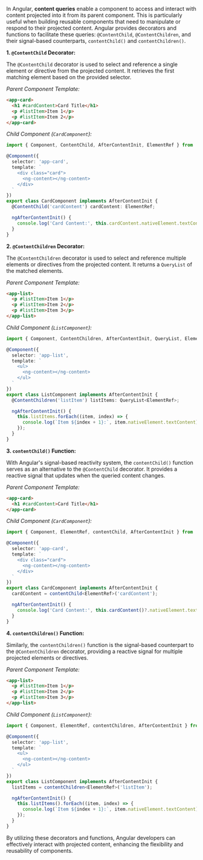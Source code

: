 In Angular, **content queries** enable a component to access and interact with content projected into it from its parent component. This is particularly useful when building reusable components that need to manipulate or respond to their projected content. Angular provides decorators and functions to facilitate these queries: `@ContentChild`, `@ContentChildren`, and their signal-based counterparts, `contentChild()` and `contentChildren()`.

**1. `@ContentChild` Decorator:**

The `@ContentChild` decorator is used to select and reference a single element or directive from the projected content. It retrieves the first matching element based on the provided selector.

*Parent Component Template:*

```html
<app-card>
  <h1 #cardContent>Card Title</h1>
  <p #listItem>Item 1</p>
  <p #listItem>Item 2</p>
</app-card>
```


*Child Component (`CardComponent`):*

```typescript
import { Component, ContentChild, AfterContentInit, ElementRef } from '@angular/core';

@Component({
  selector: 'app-card',
  template: `
    <div class="card">
      <ng-content></ng-content>
    </div>
  `
})
export class CardComponent implements AfterContentInit {
  @ContentChild('cardContent') cardContent: ElementRef;

  ngAfterContentInit() {
    console.log('Card Content:', this.cardContent.nativeElement.textContent);
  }
}
```


**2. `@ContentChildren` Decorator:**

The `@ContentChildren` decorator is used to select and reference multiple elements or directives from the projected content. It returns a `QueryList` of the matched elements.

*Parent Component Template:*

```html
<app-list>
  <p #listItem>Item 1</p>
  <p #listItem>Item 2</p>
  <p #listItem>Item 3</p>
</app-list>
```


*Child Component (`ListComponent`):*

```typescript
import { Component, ContentChildren, AfterContentInit, QueryList, ElementRef } from '@angular/core';

@Component({
  selector: 'app-list',
  template: `
    <ul>
      <ng-content></ng-content>
    </ul>
  `
})
export class ListComponent implements AfterContentInit {
  @ContentChildren('listItem') listItems: QueryList<ElementRef>;

  ngAfterContentInit() {
    this.listItems.forEach((item, index) => {
      console.log(`Item ${index + 1}:`, item.nativeElement.textContent);
    });
  }
}
```


**3. `contentChild()` Function:**

With Angular's signal-based reactivity system, the `contentChild()` function serves as an alternative to the `@ContentChild` decorator. It provides a reactive signal that updates when the queried content changes.

*Parent Component Template:*

```html
<app-card>
  <h1 #cardContent>Card Title</h1>
</app-card>
```


*Child Component (`CardComponent`):*

```typescript
import { Component, ElementRef, contentChild, AfterContentInit } from '@angular/core';

@Component({
  selector: 'app-card',
  template: `
    <div class="card">
      <ng-content></ng-content>
    </div>
  `
})
export class CardComponent implements AfterContentInit {
  cardContent = contentChild<ElementRef>('cardContent');

  ngAfterContentInit() {
    console.log('Card Content:', this.cardContent()?.nativeElement.textContent);
  }
}
```


**4. `contentChildren()` Function:**

Similarly, the `contentChildren()` function is the signal-based counterpart to the `@ContentChildren` decorator, providing a reactive signal for multiple projected elements or directives.

*Parent Component Template:*

```html
<app-list>
  <p #listItem>Item 1</p>
  <p #listItem>Item 2</p>
  <p #listItem>Item 3</p>
</app-list>
```


*Child Component (`ListComponent`):*

```typescript
import { Component, ElementRef, contentChildren, AfterContentInit } from '@angular/core';

@Component({
  selector: 'app-list',
  template: `
    <ul>
      <ng-content></ng-content>
    </ul>
  `
})
export class ListComponent implements AfterContentInit {
  listItems = contentChildren<ElementRef>('listItem');

  ngAfterContentInit() {
    this.listItems().forEach((item, index) => {
      console.log(`Item ${index + 1}:`, item.nativeElement.textContent);
    });
  }
}
```


By utilizing these decorators and functions, Angular developers can effectively interact with projected content, enhancing the flexibility and reusability of components. 